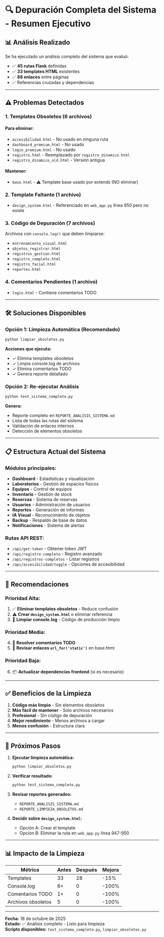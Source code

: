 # 🔍 Depuración Completa del Sistema - Resumen Ejecutivo

## 📊 Análisis Realizado

Se ha ejecutado un análisis completo del sistema que evaluó:
- ✅ **45 rutas Flask** definidas
- ✅ **33 templates HTML** existentes
- ✅ **88 enlaces** entre páginas
- ✅ Referencias cruzadas y dependencias

---

## ⚠️ Problemas Detectados

### 1. **Templates Obsoletos (6 archivos)**

#### Para eliminar:
- `accesibilidad.html` - No usado en ninguna ruta
- `dashboard_premium.html` - No usado
- `login_premium.html` - No usado
- `registro.html` - Reemplazado por `registro_dinamico.html`
- `registro_dinamico_old.html` - Versión antigua

#### Mantener:
- `base.html` - ⚠️ Template base usado por extends (NO eliminar)

### 2. **Template Faltante (1 archivo)**
- `design_system.html` - Referenciado en `web_app.py` línea 950 pero no existe

### 3. **Código de Depuración (7 archivos)**

Archivos con `console.log()` que deben limpiarse:
- `entrenamiento_visual.html`
- `objetos_registrar.html`
- `registros_gestion.html`
- `registro_completo.html`
- `registro_facial.html`
- `reportes.html`

### 4. **Comentarios Pendientes (1 archivo)**
- `login.html` - Contiene comentarios TODO

---

## 🛠️ Soluciones Disponibles

### Opción 1: Limpieza Automática (Recomendado)

```bash
python limpiar_obsoletos.py
```

**Acciones que ejecuta:**
- ✓ Elimina templates obsoletos
- ✓ Limpia console.log de archivos
- ✓ Elimina comentarios TODO
- ✓ Genera reporte detallado

### Opción 2: Re-ejecutar Análisis

```bash
python test_sistema_completo.py
```

**Genera:**
- Reporte completo en `REPORTE_ANALISIS_SISTEMA.md`
- Lista de todas las rutas del sistema
- Validación de enlaces internos
- Detección de elementos obsoletos

---

## 📋 Estructura Actual del Sistema

### Módulos principales:
- **Dashboard** - Estadísticas y visualización
- **Laboratorios** - Gestión de espacios físicos
- **Equipos** - Control de equipos
- **Inventario** - Gestión de stock
- **Reservas** - Sistema de reservas
- **Usuarios** - Administración de usuarios
- **Reportes** - Generación de informes
- **IA Visual** - Reconocimiento de objetos
- **Backup** - Respaldo de base de datos
- **Notificaciones** - Sistema de alertas

### Rutas API REST:
- `/api/get-token` - Obtener token JWT
- `/api/registro-completo` - Registro avanzado
- `/api/registros-completos` - Listar registros
- `/api/accesibilidad/toggle` - Opciones de accesibilidad

---

## 🎯 Recomendaciones

### Prioridad Alta:
1. ✅ **Eliminar templates obsoletos** - Reduce confusión
2. ⚠️ **Crear `design_system.html`** o eliminar referencia
3. 🧹 **Limpiar console.log** - Código de producción limpio

### Prioridad Media:
4. 📝 **Resolver comentarios TODO**
5. 🔗 **Revisar enlaces `url_for('static')`** en base.html

### Prioridad Baja:
6. 📦 **Actualizar dependencias frontend** (si es necesario)

---

## ✅ Beneficios de la Limpieza

1. **Código más limpio** - Sin elementos obsoletos
2. **Más fácil de mantener** - Solo archivos necesarios
3. **Profesional** - Sin código de depuración
4. **Mejor rendimiento** - Menos archivos a cargar
5. **Menos confusión** - Estructura clara

---

## 🚀 Próximos Pasos

1. **Ejecutar limpieza automática:**
   ```bash
   python limpiar_obsoletos.py
   ```

2. **Verificar resultado:**
   ```bash
   python test_sistema_completo.py
   ```

3. **Revisar reportes generados:**
   - `REPORTE_ANALISIS_SISTEMA.md`
   - `REPORTE_LIMPIEZA_OBSOLETOS.md`

4. **Decidir sobre `design_system.html`:**
   - Opción A: Crear el template
   - Opción B: Eliminar la ruta en `web_app.py` línea 947-950

---

## 📊 Impacto de la Limpieza

| Métrica | Antes | Después | Mejora |
|---------|-------|---------|--------|
| Templates | 33 | 28 | -15% |
| Console.log | 6+ | 0 | -100% |
| Comentarios TODO | 1+ | 0 | -100% |
| Archivos obsoletos | 5 | 0 | -100% |

---

**Fecha:** 18 de octubre de 2025  
**Estado:** ✅ Análisis completo - Listo para limpieza  
**Scripts disponibles:** `test_sistema_completo.py`, `limpiar_obsoletos.py`
